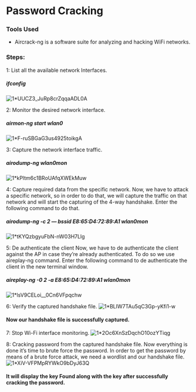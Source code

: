 # Password Cracking
### Tools Used
- Aircrack-ng is a software suite for analyzing and hacking WiFi networks.
### Steps:
1: List all the available network Interfaces.
##### ifconfig
![1*UUCZ3_JuRp8crZqqaADL0A](https://github.com/iamakky24/Exploring-WiFi-Security/assets/73874888/96f65b78-6d6c-4f0a-a5af-ba89a17f05d8)

2: Monitor the desired network interface.
##### airmon-ng start wlan0
![1*F-ruSBGaG3us4925toikgA](https://github.com/iamakky24/Exploring-WiFi-Security/assets/73874888/fd5a7295-0274-4952-88b5-7540e46b4d7f)

3: Capture the network interface traffic.
##### airodump-ng wlan0mon
![1*kPltm6c1BRoUAfqXWEkMuw](https://github.com/iamakky24/Exploring-WiFi-Security/assets/73874888/99f2ec59-ab45-49cf-9866-04f487aaf933)

4: Capture required data from the specific network.
Now, we have to attack a specific network, so in order to do that, we will capture the traffic on that network and will start the capturing of the 4-way handshake. Enter the following command to do that.
##### airodump-ng -c 2 — bssid E8:65:D4:72:89:A1 wlan0mon
![1*tKYQzbgyuFbN-nW03H7Llg](https://github.com/iamakky24/Exploring-WiFi-Security/assets/73874888/449577dd-7cf1-472e-bac3-c8039e086d41)

5: De authenticate the client
Now, we have to de authenticate the client against the AP in case they’re already authenticated. To do so we use aireplay-ng command. Enter the following command to de authenticate the client in the new terminal window.
##### aireplay-ng -0 2 -a E8:65:D4:72:89:A1 wlan0mon
![1*lsV9CELoi__0Cn6VFpqchw](https://github.com/iamakky24/Exploring-WiFi-Security/assets/73874888/fdf61f05-f985-49d5-9618-28c80d43dabc)

6: Verify the captured handshake file.
![1*BLIW7TAu5qC3Gp-yKfi1-w](https://github.com/iamakky24/Exploring-WiFi-Security/assets/73874888/946989ec-9d4d-495f-806a-5bad98d35005)
#### Now our handshake file is successfully captured.

7: Stop Wi-Fi interface monitoring.
![1*2Oc6XnSzDqchO10ozYTiqg](https://github.com/iamakky24/Exploring-WiFi-Security/assets/73874888/31e6b548-3a5c-4b8a-ba98-38719b33be4c)

8: Cracking password from the captured handshake file.
Now everything is done it’s time to brute force the password. In order to get the password by means of a brute force attack, we need a wordlist and our handshake file.
![1*XiV-VFPMpRYWkO9bDyJ63Q](https://github.com/iamakky24/Exploring-WiFi-Security/assets/73874888/75acf195-2403-45ec-bce8-f5ead90af894)
#### It will display the key Found along with the key after successfully cracking the password.
